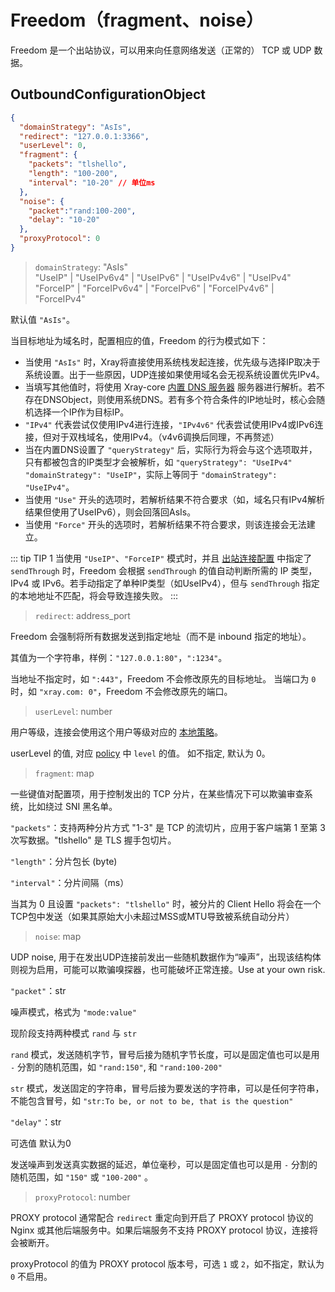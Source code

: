 # Freedom（fragment、noise）

Freedom 是一个出站协议，可以用来向任意网络发送（正常的） TCP 或 UDP 数据。

## OutboundConfigurationObject

```json
{
  "domainStrategy": "AsIs",
  "redirect": "127.0.0.1:3366",
  "userLevel": 0,
  "fragment": {
    "packets": "tlshello",
    "length": "100-200",
    "interval": "10-20" // 单位ms
  },
  "noise": {
    "packet":"rand:100-200",
    "delay": "10-20"
  },
  "proxyProtocol": 0
}
```

> `domainStrategy`: "AsIs"<br>
> "UseIP" | "UseIPv6v4" | "UseIPv6" | "UseIPv4v6" | "UseIPv4"<br>
> "ForceIP" | "ForceIPv6v4" | "ForceIPv6" | "ForceIPv4v6" | "ForceIPv4"

默认值 `"AsIs"`。

当目标地址为域名时，配置相应的值，Freedom 的行为模式如下：

- 当使用 `"AsIs"` 时，Xray将直接使用系统栈发起连接，优先级与选择IP取决于系统设置。出于一些原因，UDP连接如果使用域名会无视系统设置优先IPv4。
- 当填写其他值时，将使用 Xray-core [内置 DNS 服务器](../dns.md) 服务器进行解析。若不存在DNSObject，则使用系统DNS。若有多个符合条件的IP地址时，核心会随机选择一个IP作为目标IP。
- `"IPv4"` 代表尝试仅使用IPv4进行连接，`"IPv4v6"` 代表尝试使用IPv4或IPv6连接，但对于双栈域名，使用IPv4。（v4v6调换后同理，不再赘述）
- 当在内置DNS设置了 `"queryStrategy"` 后，实际行为将会与这个选项取并，只有都被包含的IP类型才会被解析，如 `"queryStrategy": "UseIPv4"` `"domainStrategy": "UseIP"`，实际上等同于 `"domainStrategy": "UseIPv4"`。
- 当使用 `"Use"` 开头的选项时，若解析结果不符合要求（如，域名只有IPv4解析结果但使用了UseIPv6），则会回落回AsIs。
- 当使用 `"Force"` 开头的选项时，若解析结果不符合要求，则该连接会无法建立。

::: tip TIP 1
当使用 `"UseIP"`、`"ForceIP"` 模式时，并且 [出站连接配置](../outbound.md#outboundobject) 中指定了 `sendThrough` 时，Freedom 会根据 `sendThrough` 的值自动判断所需的 IP 类型，IPv4 或 IPv6。若手动指定了单种IP类型（如UseIPv4），但与 `sendThrough` 指定的本地地址不匹配，将会导致连接失败。
:::

> `redirect`: address_port

Freedom 会强制将所有数据发送到指定地址（而不是 inbound 指定的地址）。

其值为一个字符串，样例：`"127.0.0.1:80"`，`":1234"`。

当地址不指定时，如 `":443"`，Freedom 不会修改原先的目标地址。
当端口为 `0` 时，如 `"xray.com: 0"`，Freedom 不会修改原先的端口。

> `userLevel`: number

用户等级，连接会使用这个用户等级对应的 [本地策略](../policy.md#levelpolicyobject)。

userLevel 的值, 对应 [policy](../policy.md#policyobject) 中 `level` 的值。 如不指定, 默认为 0。

> `fragment`: map

一些键值对配置项，用于控制发出的 TCP 分片，在某些情况下可以欺骗审查系统，比如绕过 SNI 黑名单。

`"packets"`：支持两种分片方式 "1-3" 是 TCP 的流切片，应用于客户端第 1 至第 3 次写数据。"tlshello" 是 TLS 握手包切片。

`"length"`：分片包长 (byte)

`"interval"`：分片间隔（ms）

当其为 0 且设置 `"packets": "tlshello"` 时，被分片的 Client Hello 将会在一个TCP包中发送（如果其原始大小未超过MSS或MTU导致被系统自动分片）

> `noise`: map

UDP noise, 用于在发出UDP连接前发出一些随机数据作为“噪声”，出现该结构体则视为启用，可能可以欺骗嗅探器，也可能破坏正常连接。Use at your own risk.

`"packet"`：str

噪声模式，格式为 `"mode:value"`

现阶段支持两种模式 `rand` 与 `str`

`rand` 模式，发送随机字节，冒号后接为随机字节长度，可以是固定值也可以是用 `-` 分割的随机范围，如 `"rand:150"`, 和 `"rand:100-200"`

`str` 模式，发送固定的字符串，冒号后接为要发送的字符串，可以是任何字符串，不能包含冒号，如 `"str:To be, or not to be, that is the question"`

`"delay"`：str

可选值 默认为0

发送噪声到发送真实数据的延迟，单位毫秒，可以是固定值也可以是用 `-` 分割的随机范围，如 `"150"` 或 `"100-200"` 。

> `proxyProtocol`: number

PROXY protocol 通常配合 `redirect` 重定向到开启了 PROXY protocol 协议的 Nginx 或其他后端服务中。如果后端服务不支持 PROXY protocol 协议，连接将会被断开。

proxyProtocol 的值为 PROXY protocol 版本号，可选 `1` 或 `2`，如不指定，默认为 `0` 不启用。
